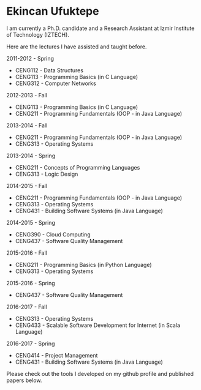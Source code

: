 # Ekincan Ufuktepe
I am currently a Ph.D. candidate and a Research Assistant at Izmir Institute of Technology (IZTECH).

Here are the lectures I have assisted and taught before.

2011-2012 - Spring
- CENG112 - Data Structures
- CENG113 - Programming Basics (in C Language)
- CENG312 - Computer Networks

2012-2013 - Fall
- CENG113 - Programming Basics (in C Language)
- CENG211 - Programming Fundamentals (OOP - in Java Language)

2013-2014 - Fall
- CENG211 - Programming Fundamentals (OOP - in Java Language)
- CENG313 - Operating Systems

2013-2014 - Spring
- CENG211 - Concepts of Programming Languages 
- CENG313 - Logic Design

2014-2015 - Fall
- CENG211 - Programming Fundamentals (OOP - in Java Language)
- CENG313 - Operating Systems
- CENG431 - Building Software Systems (in Java Language)

2014-2015 - Spring
- CENG390 - Cloud Computing
- CENG437 - Software Quality Management

2015-2016 - Fall
- CENG211 - Programming Basics (in Python Language)
- CENG313 - Operating Systems

2015-2016 - Spring
- CENG437 - Software Quality Management

2016-2017 - Fall
- CENG313 - Operating Systems
- CENG433 - Scalable Software Development for Internet (in Scala Language)

2016-2017 - Spring
- CENG414 - Project Management
- CENG431 - Building Software Systems (in Java Language)



Please check out the tools I developed on my github profile and published papers below. 
